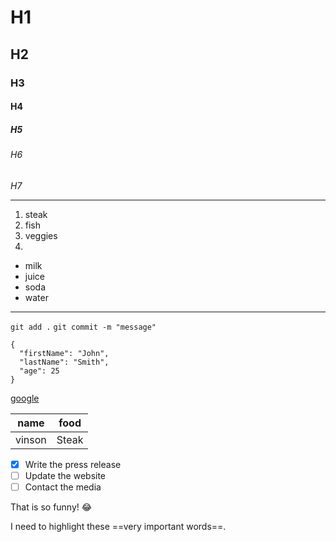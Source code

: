 # H1
## H2
### H3
#### H4
##### H5
###### H6

*H7*

---

1. steak
1. fish
1. veggies
1. 

- milk
- juice
- soda
- water
---
`git add .`
`git commit -m "message"`
```
{
  "firstName": "John",
  "lastName": "Smith",
  "age": 25
}
```

[google](http://google.com)

| name | food |
|------|-----|
| vinson | Steak|

- [x] Write the press release
- [ ] Update the website
- [ ] Contact the media

That is so funny! :joy:

I need to highlight these ==very important words==.